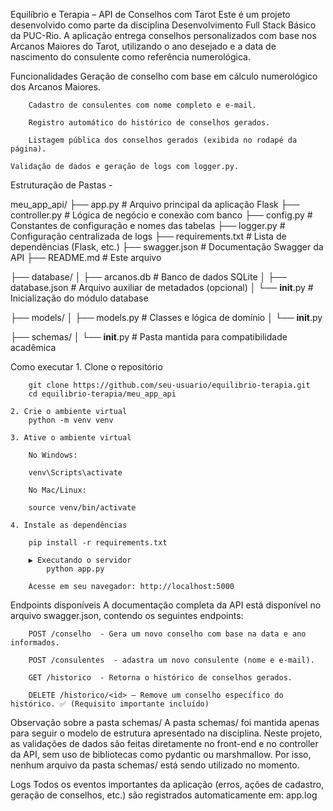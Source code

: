 Equilíbrio e Terapia – API de Conselhos com Tarot
Este é um projeto desenvolvido como parte da disciplina Desenvolvimento Full Stack Básico da PUC-Rio.
A aplicação entrega conselhos personalizados com base nos Arcanos Maiores do Tarot, utilizando o ano desejado e a data de nascimento do consulente como referência numerológica.

Funcionalidades
		Geração de conselho com base em cálculo numerológico dos Arcanos Maiores.

		Cadastro de consulentes com nome completo e e-mail.

		Registro automático do histórico de conselhos gerados.

		Listagem pública dos conselhos gerados (exibida no rodapé da página).

	Validação de dados e geração de logs com logger.py.


Estruturação de Pastas - 

meu_app_api/
├── app.py                # Arquivo principal da aplicação Flask
├── controller.py         # Lógica de negócio e conexão com banco
├── config.py             # Constantes de configuração e nomes das tabelas
├── logger.py             # Configuração centralizada de logs
├── requirements.txt      # Lista de dependências (Flask, etc.)
├── swagger.json          # Documentação Swagger da API
├── README.md             # Este arquivo

├── database/
│   ├── arcanos.db        # Banco de dados SQLite
│   ├── database.json     # Arquivo auxiliar de metadados (opcional)
│   └── __init__.py       # Inicialização do módulo database

├── models/
│   ├── models.py         # Classes e lógica de domínio
│   └── __init__.py

├── schemas/
│   └── __init__.py       # Pasta mantida para compatibilidade acadêmica



Como executar
	1. Clone o repositório

		git clone https://github.com/seu-usuario/equilibrio-terapia.git
		cd equilibrio-terapia/meu_app_api
		
	2. Crie o ambiente virtual
		python -m venv venv
		
	3. Ative o ambiente virtual
		
		No Windows:

		venv\Scripts\activate
		
		No Mac/Linux:

		source venv/bin/activate
		
	4. Instale as dependências
		
		pip install -r requirements.txt
		
		▶️ Executando o servidor
			python app.py
		
		Acesse em seu navegador: http://localhost:5000

Endpoints disponíveis
A documentação completa da API está disponível no arquivo swagger.json, contendo os seguintes endpoints:

		POST /conselho  - Gera um novo conselho com base na data e ano informados.

		POST /consulentes  - adastra um novo consulente (nome e e-mail).

		GET /historico  - Retorna o histórico de conselhos gerados.

		DELETE /historico/<id> – Remove um conselho específico do histórico. ✅ (Requisito importante incluído)



Observação sobre a pasta schemas/
A pasta schemas/ foi mantida apenas para seguir o modelo de estrutura apresentado na disciplina.
Neste projeto, as validações de dados são feitas diretamente no front-end e no controller da API, sem uso de bibliotecas como pydantic ou marshmallow.
Por isso, nenhum arquivo da pasta schemas/ está sendo utilizado no momento.

Logs
Todos os eventos importantes da aplicação (erros, ações de cadastro, geração de conselhos, etc.) são registrados automaticamente em:
		app.log
